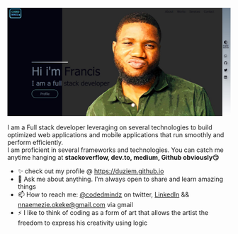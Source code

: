  
![Profile image](https://github.com/duziem/duziem/raw/main/profile-pic.jpg)
<!--
Here are some ideas to get you started:

- 🔭 I’m currently working on ...
- 🌱 I’m currently learning ...
- 👯 I’m looking to collaborate on ...
- 🤔 I’m looking for help with ...
- ⚡ Fun fact:
-->  
I am a Full stack developer leveraging on several technologies to build optimized web applications and mobile applications that run smoothly and perform efficiently.  
I am proficient in several frameworks and technologies. You can catch me anytime hanging at **stackoverflow, dev.to, medium, Github obviously😏**  
- ✨ check out my profile @ https://duziem.github.io
- 💬 Ask me about anything. I'm always open to share and learn amazing things
- 📫 How to reach me: [@codedmindz](https://twitter.com/codedmindz) on twitter, [LinkedIn](https://www.linkedin.com/in/nnaemezie-okeke-9433301b0/) && nnaemezie.okeke@gmail.com via gmail
- ⚡ I like to think of coding as a form of art that allows the artist the freedom to express his creativity using logic


